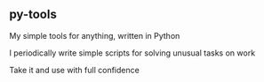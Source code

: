 ﻿## py-tools
My simple tools for anything, written in Python

I periodically write simple scripts for solving unusual tasks on work

Take it and use with full confidence
